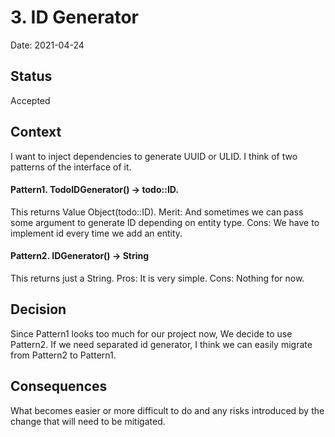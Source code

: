 # 3. ID Generator

Date: 2021-04-24

## Status

Accepted

## Context
I want to inject dependencies to generate UUID or ULID.
I think of two patterns of the interface of it.

#### Pattern1. TodoIDGenerator() -> todo::ID.
This returns Value Object(todo::ID).
Merit: And sometimes we can pass some argument to generate ID depending on entity type.
Cons: We have to implement id every time we add an entity.

#### Pattern2. IDGenerator() -> String
This returns just a String.
Pros: It is very simple.
Cons: Nothing for now. 

## Decision
Since Pattern1 looks too much for our project now, We decide to use Pattern2. 
If we need separated id generator, I think we can easily migrate from Pattern2 to Pattern1.

## Consequences

What becomes easier or more difficult to do and any risks introduced by the change that will need to be mitigated.
